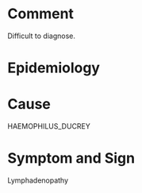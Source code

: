 # Comment

Difficult to diagnose.

# Epidemiology

# Cause

HAEMOPHILUS_DUCREY

# Symptom and Sign

Lymphadenopathy

